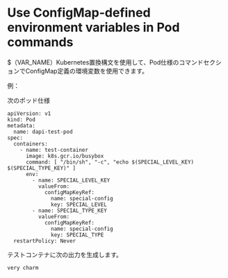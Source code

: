 # Use ConfigMap-defined environment variables in Pod commands

$（VAR_NAME）Kubernetes置換構文を使用して、Pod仕様のコマンドセクションでConfigMap定義の環境変数を使用できます。

例：

次のポッド仕様
```
apiVersion: v1
kind: Pod
metadata:
  name: dapi-test-pod
spec:
  containers:
    - name: test-container
      image: k8s.gcr.io/busybox
      command: [ "/bin/sh", "-c", "echo $(SPECIAL_LEVEL_KEY) $(SPECIAL_TYPE_KEY)" ]
      env:
        - name: SPECIAL_LEVEL_KEY
          valueFrom:
            configMapKeyRef:
              name: special-config
              key: SPECIAL_LEVEL
        - name: SPECIAL_TYPE_KEY
          valueFrom:
            configMapKeyRef:
              name: special-config
              key: SPECIAL_TYPE
  restartPolicy: Never
```
テストコンテナに次の出力を生成します。
```
very charm
```